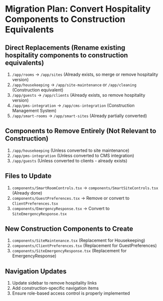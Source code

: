 # Migration Plan: Convert Hospitality Components to Construction Equivalents

## Direct Replacements (Rename existing hospitality components to construction equivalents)

1. `/app/rooms` → `/app/sites` (Already exists, so merge or remove hospitality version)
2. `/app/housekeeping` → `/app/site-maintenance` or `/app/cleaning` (Construction equivalent)
3. `/app/guests` → `/app/clients` (Already exists, so remove hospitality version)
4. `/app/pms-integration` → `/app/cms-integration` (Construction Management System)
5. `/app/smart-rooms` → `/app/smart-sites` (Already partially converted)

## Components to Remove Entirely (Not Relevant to Construction)

1. `/app/housekeeping` (Unless converted to site maintenance)
2. `/app/pms-integration` (Unless converted to CMS integration)
3. `/app/guests` (Unless converted to clients - already exists)

## Files to Update

1. `components/SmartRoomControls.tsx` → `components/SmartSiteControls.tsx` (Already done)
2. `components/GuestPreferences.tsx` → Remove or convert to `ClientPreferences.tsx`
3. `components/EmergencyResponse.tsx` → Convert to `SiteEmergencyResponse.tsx`

## New Construction Components to Create

1. `components/SiteMaintenance.tsx` (Replacement for Housekeeping)
2. `components/ClientPreferences.tsx` (Replacement for GuestPreferences)
3. `components/SiteEmergencyResponse.tsx` (Replacement for EmergencyResponse)

## Navigation Updates

1. Update sidebar to remove hospitality links
2. Add construction-specific navigation items
3. Ensure role-based access control is properly implemented